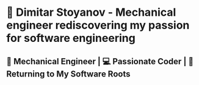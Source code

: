 # 👋 Dimitar Stoyanov - Mechanical engineer rediscovering my passion for software engineering

## 🚀 Mechanical Engineer | 💻 Passionate Coder | 🔄 Returning to My Software Roots

